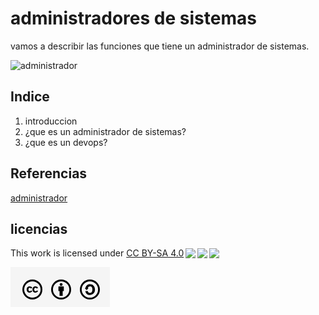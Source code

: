 # administradores de sistemas
vamos a describir las funciones que tiene un administrador de sistemas.

![administrador](https://encrypted-tbn0.gstatic.com/images?q=tbn:ANd9GcQ8ylEus4CA3L7y73XUdrMXHIteVx4-6ZhXeQ&usqp=CAU)

## Indice
1. introduccion
2. ¿que es un administrador de sistemas?
3. ¿que es un devops?
## Referencias
[administrador](https://es.wikipedia.org/wiki/Administrador_de_sistemas)

## licencias
<p xmlns:cc="http://creativecommons.org/ns#" >This work is licensed under <a href="http://creativecommons.org/licenses/by-sa/4.0/?ref=chooser-v1" target="_blank" rel="license noopener noreferrer" style="display:inline-block;">CC BY-SA 4.0<img style="height:22px!important;margin-left:3px;vertical-align:text-bottom;" src="https://mirrors.creativecommons.org/presskit/icons/cc.svg?ref=chooser-v1"><img style="height:22px!important;margin-left:3px;vertical-align:text-bottom;" src="https://mirrors.creativecommons.org/presskit/icons/by.svg?ref=chooser-v1"><img style="height:22px!important;margin-left:3px;vertical-align:text-bottom;" src="https://mirrors.creativecommons.org/presskit/icons/sa.svg?ref=chooser-v1"></a></p>



![licencia](licencia.png)
